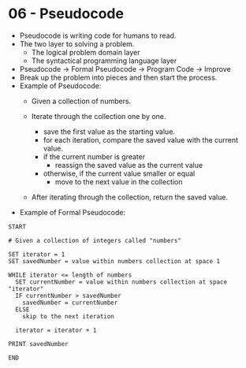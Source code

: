 # 06 - Pseudocode
- Pseudocode is writing code for humans to read.
- The two layer to solving a problem.
  - The logical problem domain layer
  - The syntactical programming language layer
- Pseudocode -> Formal Pseudocode -> Program Code -> Improve
- Break up the problem into pieces and then start the process.
- Example of Pseudocode:
  - Given a collection of numbers.
  - Iterate through the collection one by one.
    - save the first value as the starting value.
    - for each iteration, compare the saved value with the current value.
    - if the current number is greater
      - reassign the saved value as the current value
    - otherwise, if the current value smaller or equal
      - move to the next value in the collection

  - After iterating through the collection, return the saved value.
- Example of Formal Pseudocode:
```
START

# Given a collection of integers called "numbers"

SET iterator = 1
SET savedNumber = value within numbers collection at space 1

WHILE iterator <= length of numbers
  SET currentNumber = value within numbers collection at space "iterator"
  IF currentNumber > savedNumber
    savedNumber = currentNumber
  ELSE
    skip to the next iteration

  iterator = iterator + 1

PRINT savedNumber

END
```

